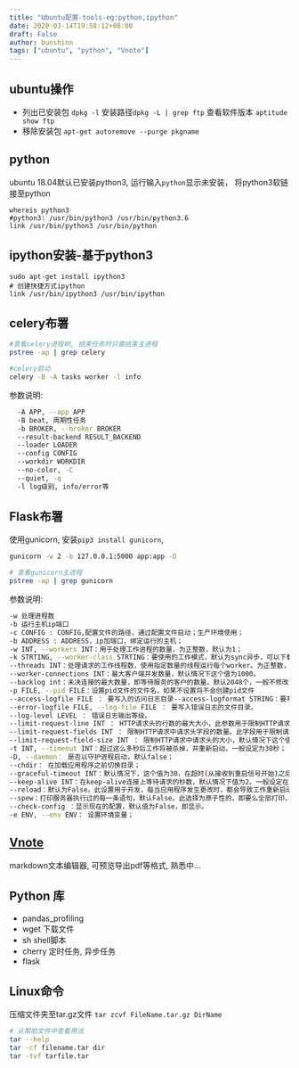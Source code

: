 ```yaml
---
title: "Ubuntu配置-tools-eg:python,ipython"
date: 2020-03-14T19:58:12+08:00
draft: False
author: bunshinn
tags: ["ubuntu", "python", "Vnote"]
---
```


## ubuntu操作

- 列出已安装包 `dpkg -l`  安装路径`dpkg -L | grep ftp`  查看软件版本 `aptitude  show ftp`  
- 移除安装包 `apt-get autoremove --purge pkgname`
## python  
ubuntu 18.04默认已安装python3, 运行输入`python`显示未安装， 将python3软链接至python   

	whereis python3
	#python3: /usr/bin/python3 /usr/bin/python3.6
	link /usr/bin/python3 /usr/bin/python

## ipython安装-基于python3    
	sudo apt-get install ipython3
	# 创建快捷方式ipython
	link /usr/bin/ipython3 /usr/bin/ipython

## celery布署
```sh
#查看celery进程树, 结束任务时只需结束主进程
pstree -ap | grep celery

#celery启动
celery -B -A tasks worker -l info
```
参数说明:
```sh
  -A APP, --app APP
  -B beat, 周期性任务
  -b BROKER, --broker BROKER
  --result-backend RESULT_BACKEND
  --loader LOADER
  --config CONFIG
  --workdir WORKDIR
  --no-color, -C
  --quiet, -q
  -l log级别, info/error等
```

## Flask布署  
使用gunicorn, 安装`pip3 install gunicorn`,
```sh
gunicorn -w 2 -b 127.0.0.1:5000 app:app -D

# 查看gunicorn主进程
pstree -ap | grep gunicorn
```
参数说明:
```sh
-w 处理进程数
-b 运⾏主机ip端⼝
-c CONFIG : CONFIG,配置⽂件的路径，通过配置⽂件启动；⽣产环境使⽤； 
​-b ADDRESS : ADDRESS，ip加端⼝，绑定运⾏的主机； 
​-w INT, --workers INT：⽤于处理⼯作进程的数量，为正整数，默认为1； 
​-k STRTING, --worker-class STRTING：要使⽤的⼯作模式，默认为sync异步，可以下载​eventlet和gevent并指定 
​--threads INT：处理请求的⼯作线程数，使⽤指定数量的线程运⾏每个worker。为正整数，默认为1。 
​--worker-connections INT：最⼤客户端并发数量，默认情况下这个值为1000。 
​--backlog int：未决连接的最⼤数量，即等待服务的客户的数量。默认2048个，⼀般不修改； 
​-p FILE, --pid FILE：设置pid⽂件的⽂件名，如果不设置将不会创建pid⽂件 
​--access-logfile FILE ： 要写⼊的访问⽇志⽬录--access-logformat STRING：要写⼊的访问⽇志格式 
​--error-logfile FILE, --log-file FILE ： 要写⼊错误⽇志的⽂件⽬录。 
​--log-level LEVEL ： 错误⽇志输出等级。 
​--limit-request-line INT ： HTTP请求头的⾏数的最⼤⼤⼩，此参数⽤于限制HTTP请求⾏的允​许⼤⼩，默认情况下，这个值为4094。值是0~8190的数字。 
​--limit-request-fields INT ： 限制HTTP请求中请求头字段的数量。此字段⽤于限制请求头字段的数量以防⽌DDOS攻击，默认情况下，这个值为100，这个值不能超过32768 
​--limit-request-field-size INT ： 限制HTTP请求中请求头的⼤⼩，默认情况下这个值为8190字节。值是⼀个整数或者0，当该值为0时，表示将对请求头⼤⼩不做限制 
​-t INT, --timeout INT：超过这么多秒后⼯作将被杀掉，并重新启动。⼀般设定为30秒； 
​-D, --daemon： 是否以守护进程启动，默认false； 
​--chdir： 在加载应⽤程序之前切换⽬录； 
​--graceful-timeout INT：默认情况下，这个值为30，在超时(从接收到重启信号开始)之后仍然活着的⼯作将被强⾏杀死；⼀般使⽤默认； 
​--keep-alive INT：在keep-alive连接上等待请求的秒数，默认情况下值为2。⼀般设定在1~5秒之间。 
​--reload：默认为False。此设置⽤于开发，每当应⽤程序发⽣更改时，都会导致⼯作重新启动。 
​--spew：打印服务器执⾏过的每⼀条语句，默认False。此选择为原⼦性的，即要么全部打印，要么全部不打印； 
​--check-config ：显示现在的配置，默认值为False，即显示。 
​-e ENV, --env ENV： 设置环境变量；
```

## [Vnote](https://github.com/tamlok/vnote/releases)

markdown文本编辑器, 可预览导出pdf等格式, 熟悉中...

## Python 库

- pandas_profiling 
- wget 下载文件
- sh shell脚本
- cherry 定时任务, 异步任务
- flask

## Linux命令

压缩文件夹至tar.gz文件 `tar zcvf FileName.tar.gz DirName`
```sh
# 从帮助文件中查看用法
tar --help
tar -cf filename.tar dir
tar -tvf tarfile.tar 
```

